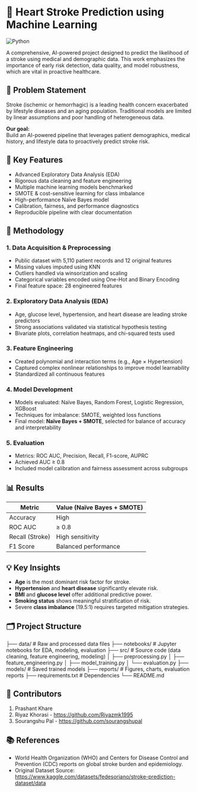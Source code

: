 # 🧠 Heart Stroke Prediction using Machine Learning

![Python](https://img.shields.io/badge/python-3.11%2B-blue)


A comprehensive, AI-powered project designed to predict the likelihood of a stroke using medical and demographic data. This work emphasizes the importance of early risk detection, data quality, and model robustness, which are vital in proactive healthcare.


## 📌 Problem Statement

Stroke (ischemic or hemorrhagic) is a leading health concern exacerbated by lifestyle diseases and an aging population. Traditional models are limited by linear assumptions and poor handling of heterogeneous data.

**Our goal:**  
Build an AI-powered pipeline that leverages patient demographics, medical history, and lifestyle data to proactively predict stroke risk.


## 🚀 Key Features

- Advanced Exploratory Data Analysis (EDA)
- Rigorous data cleaning and feature engineering
- Multiple machine learning models benchmarked
- SMOTE & cost-sensitive learning for class imbalance
- High-performance Naïve Bayes model
- Calibration, fairness, and performance diagnostics
- Reproducible pipeline with clear documentation



## 🧪 Methodology

### 1. Data Acquisition & Preprocessing
- Public dataset with 5,110 patient records and 12 original features
- Missing values imputed using KNN
- Outliers handled via winsorization and scaling
- Categorical variables encoded using One-Hot and Binary Encoding
- Final feature space: 28 engineered features

### 2. Exploratory Data Analysis (EDA)
- Age, glucose level, hypertension, and heart disease are leading stroke predictors
- Strong associations validated via statistical hypothesis testing
- Bivariate plots, correlation heatmaps, and chi-squared tests used

### 3. Feature Engineering
- Created polynomial and interaction terms (e.g., Age × Hypertension)
- Captured complex nonlinear relationships to improve model learnability
- Standardized all continuous features

### 4. Model Development
- Models evaluated: Naïve Bayes, Random Forest, Logistic Regression, XGBoost
- Techniques for imbalance: SMOTE, weighted loss functions
- Final model: **Naïve Bayes + SMOTE**, selected for balance of accuracy and interpretability

### 5. Evaluation
- Metrics: ROC AUC, Precision, Recall, F1-score, AUPRC
- Achieved AUC ≥ 0.8
- Included model calibration and fairness assessment across subgroups

## 📊 Results

| Metric          | Value (Naïve Bayes + SMOTE) |
|---------------- |-----------------------------|
| Accuracy        | High                        |
| ROC AUC         | ≥ 0.8                       |
| Recall (Stroke) | High sensitivity            |
| F1 Score        | Balanced performance        |

## 💡 Key Insights

- **Age** is the most dominant risk factor for stroke.
- **Hypertension** and **heart disease** significantly elevate risk.
- **BMI** and **glucose level** offer additional predictive power.
- **Smoking status** shows meaningful stratification of risk.
- Severe **class imbalance** (19.5:1) requires targeted mitigation strategies.

## 🗂️ Project Structure
├── data/ # Raw and processed data files
├── notebooks/ # Jupyter notebooks for EDA, modeling, evaluation
├── src/ # Source code (data cleaning, feature engineering, modeling)
│ ├── preprocessing.py
│ ├── feature_engineering.py
│ ├── model_training.py
│ └── evaluation.py
├── models/ # Saved trained models
├── reports/ # Figures, charts, evaluation reports
├── requirements.txt # Dependencies
└── README.md


## 👥 Contributors
1. Prashant Khare 
2. Riyaz Khorasi - https://github.com/Riyazmk1995
3. Sourangshu Pal - https://github.com/sourangshupal

## 📚 References
- World Health Organization (WHO) and Centers for Disease Control and Prevention (CDC) reports on global stroke burden and epidemiology.
- Original Dataset Source: https://www.kaggle.com/datasets/fedesoriano/stroke-prediction-dataset/data

